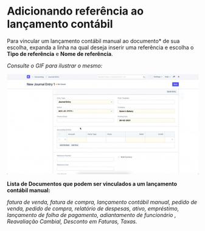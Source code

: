 # Adicionando referência ao lançamento contábil



Para vincular um lançamento contábil manual ao documento\* de sua escolha, expanda a linha na qual deseja inserir uma referência e escolha o **Tipo de referência** e **Nome de referência**.

  


*Consulte o GIF para ilustrar o mesmo:*

  


![](/files/I4KjJJB.gif)

  


**Lista de Documentos que podem ser vinculados a um lançamento contábil manual:** 

*fatura de venda, fatura de compra, lançamento contábil manual, pedido de venda, pedido de compra, relatório de despesas, ativo, empréstimo, lançamento de folha de pagamento, adiantamento de funcionário , Reavaliação Cambial, Desconto em Faturas, Taxas.*



